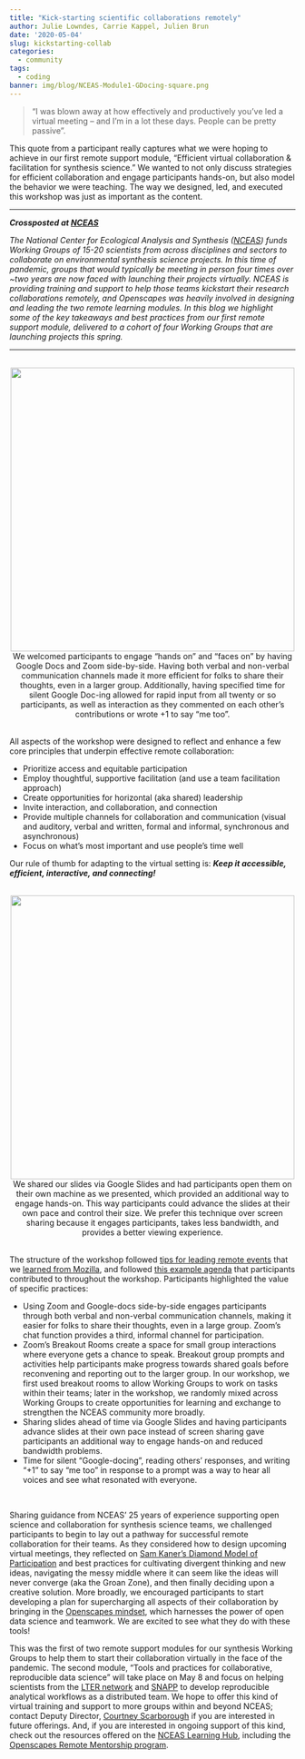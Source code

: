 ```yaml
---
title: "Kick-starting scientific collaborations remotely"
author: Julie Lowndes, Carrie Kappel, Julien Brun
date: '2020-05-04'
slug: kickstarting-collab
categories:
  - community
tags:
  - coding
banner: img/blog/NCEAS-Module1-GDocing-square.png
---
```


> “I was blown away at how effectively and productively you’ve led a virtual meeting – and I’m in a lot these days. People can be pretty passive”. 

This quote from a participant really captures what we were hoping to achieve in our first remote support module, “Efficient virtual collaboration & facilitation for synthesis science.” We wanted to not only discuss strategies for efficient collaboration and engage participants hands-on, but also model the behavior we were teaching. The way we designed, led, and executed this workshop was just as important as the content. 

---

***Crossposted at [NCEAS](https://www.nceas.ucsb.edu/news/kick-starting-scientific-collaborations-remotely)***  

*The National Center for Ecological Analysis and Synthesis ([NCEAS](https://www.nceas.ucsb.edu/)) funds Working Groups of 15-20 scientists from across disciplines and sectors to collaborate on environmental synthesis science projects. In this time of pandemic, groups that would typically be meeting in person four times over ~two years are now faced with launching their projects virtually. NCEAS is providing training and support to help those teams kickstart their research collaborations remotely, and Openscapes was heavily involved in designing and leading the two remote learning modules. In this blog we highlight some of the key takeaways and best practices from our first remote support module, delivered to a cohort of four Working Groups that are launching projects this spring.*

---

<br>
<center>
  <img src="/img/blog/NCEAS-Module1-GDocing.png" width="500px"></a>
   <figcaption>We welcomed participants to engage “hands on” and “faces on” by having Google Docs and Zoom side-by-side. Having both verbal and non-verbal communication channels made it more efficient for folks to share their thoughts, even in a larger group. Additionally, having specified time for silent Google Doc-ing allowed for rapid input from all twenty or so participants, as well as interaction as they commented on each other’s contributions or wrote +1 to say “me too”.
</figcaption>
</center>
<br>


All aspects of the workshop were designed to reflect and enhance a few core principles that underpin effective remote collaboration: 

- Prioritize access and equitable participation
- Employ thoughtful, supportive facilitation (and use a team facilitation approach)
- Create opportunities for horizontal (aka shared) leadership
- Invite interaction, and collaboration, and connection
- Provide multiple channels for collaboration and communication (visual and auditory, verbal and written, formal and informal, synchronous and asynchronous)
- Focus on what’s most important and use people’s time well

Our rule of thumb for adapting to the virtual setting is: ***Keep it accessible, efficient, interactive, and connecting!***

<br>
<center>
  <img src="/img/blog/NCEAS-Module1-GSliding.png" width="500px"></a>
   <figcaption>We shared our slides via Google Slides and had participants open them on their own machine as we presented, which provided an additional way to engage hands-on. This way participants could advance the slides at their own pace and control their size. We prefer this technique over screen sharing because it engages participants, takes less bandwidth, and provides a better viewing experience.
</figcaption>
</center>
<br>

The structure of the workshop followed [tips for leading remote events](https://openscapes.org/blog/2020/03/11/how-to-run-a-remote-workshop/) that we [learned from Mozilla](https://foundation.mozilla.org/en/blog/new-movement-building-home-community-calls/), and followed [this example agenda](https://docs.google.com/document/d/1-rm903_Er4fgKVHxYSSqCnAMEGssiJw-7t9htbC4IVk/edit?usp=sharing) that participants contributed to throughout the workshop. Participants highlighted the value of specific practices: 

- Using Zoom and Google-docs side-by-side engages participants through both verbal and non-verbal communication channels, making it easier for folks to share their thoughts, even in a large group. Zoom’s chat function provides a third, informal channel for participation.
- Zoom’s Breakout Rooms create a space for small group interactions where everyone gets a chance to speak. Breakout group prompts and activities help participants make progress towards shared goals before reconvening and reporting out to the larger group. In our workshop, we first used breakout rooms to allow Working Groups to work on tasks within their teams; later in the workshop, we randomly mixed across Working Groups to create opportunities for learning and exchange to strengthen the NCEAS community more broadly. 
- Sharing slides ahead of time via Google Slides and having participants advance slides at their own pace instead of screen sharing gave participants an additional way to engage hands-on and reduced bandwidth problems.
- Time for silent “Google-docing”, reading others’ responses, and writing “+1” to say “me too” in response to a prompt was a way to hear all voices and see what resonated with everyone. 

<br>

Sharing guidance from NCEAS’ 25 years of experience supporting open science and collaboration for synthesis science teams, we challenged participants to begin to lay out a pathway for successful remote collaboration for their teams. As they considered how to design upcoming virtual meetings, they reflected on [Sam Kaner’s Diamond Model of Participation](https://www.nceas.ucsb.edu/news/how-spark-joy-groan-zone-collaboration) and best practices for cultivating divergent thinking and new ideas, navigating the messy middle where it can seem like the ideas will never converge (aka the Groan Zone), and then finally deciding upon a creative solution. More broadly, we encouraged participants to start developing a plan for supercharging all aspects of their collaboration by bringing in the [Openscapes mindset](https://openscapes.github.io/series/mindset.html), which harnesses the power of open data science and teamwork. We are excited to see what they do with these tools! 

This was the first of two remote support modules for our synthesis Working Groups to help them to start their collaboration virtually in the face of the pandemic. The second module, “Tools and practices for collaborative, reproducible data science” will take place on May 8 and focus on helping scientists from the [LTER network](https://lternet.edu/) and [SNAPP](https://snappartnership.net/) to develop reproducible analytical workflows as a distributed team. We hope to offer this kind of virtual training and support to more groups within and beyond NCEAS; contact Deputy Director, [Courtney Scarborough](mailto:scarborough@nceas.ucsb.edu) if you are interested in future offerings. And, if you are interested in ongoing support of this kind, check out the resources offered on the [NCEAS Learning Hub](https://www.nceas.ucsb.edu/learning-hub), including the [Openscapes Remote Mentorship program](https://www.nceas.ucsb.edu/learning-hub/mentored-programs). 
<br>
<br>

